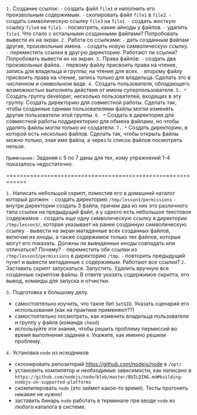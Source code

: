 `1.` Создание ссылок:
`-` создать файл `file1` и наполнить его произвольным содержимым.
`-` скопировать файл `file1` в `file2`.
`-` создать символическую ссылку `file3` на `file1`.
`-` создать жесткую ссылку `file4` на `file1`.
`-` посмотреть, какие айноды у файлов.
`-` удалить `file1`. Что стало с остальными созданными файлами? Попробовать вывести их на экран.
`2.` Работа со ссылками:
`-` дать созданным файлам другие, произвольные имена.
`-` создать новую символическую ссылку.
`-` переместить ссылки в другую директорию. Работают ли ссылки? Попробовать вывести их на экран.
`3.` Права файлов:
`-` создать два произвольных файла.
`-` первому файлу присвоить права на чтение, запись для владельца и группы; на чтение для всех.
`-` второму файлу присвоить права на чтение, запись только для владельца. Сделать это в численном и символьном виде.
`4.` Создать пользователя, обладающего возможностью выполнять действия от имени суперпользователя.
`5. *` Создать группу developer, несколько пользователей, входящих в эту группу. Создать директорию для совместной работы.  Сделать так, чтобы созданные одними пользователями файлы могли изменять другие пользователи этой группы.
`6. *` Создать в директории для совместной работы поддиректорию для обмена файлами, но чтобы удалять файлы могли только их создатели.
`7. *` Создать директорию, в которой есть несколько файлов. Сделать так, чтобы открыть файлы можно только, зная имя файла, а через ls список файлов посмотреть нельзя.

`Примечание:` Задания с 5 по 7 даны для тех, кому упражнений 1-4 показалось недостаточно.

============================================================

`1.` Написать небольшой скрипт, поместив его в домашний каталог который должен:
`-` создать директорию `/tmp/lesson3/permissions`
`-` внутри директории создать 3 файла, причем два из них это различного типа ссылки на предыдущий файл, а у одного есть небольшое текстовое содержимое
`-` создать еще одну символическую ссылку в директории `/tmp/lesson3/`, которая указывает на ранее созданную символическую ссылку
`-` вывести на экран матаданные всех созданных файлов, включая их иноды, а также содержимое только тех файлов, которые могут его показать. Должны ли выведенные иноды совпадать или отличаться? Почему?
`-` переместить обе ссылки из `/tmp/lesson3/permissions` в директорию `/tmp`.
`-` повторить предыдущий пункт и вывести метаданные с содержимым. Работают все ссылки?
`2.` Заставить скрипт запускаться. Запустить. Удалить вручную все созданные скриптом файлы. В ответе указать содержимое скрипта, его вывод, команды для запуска и отчистки.

`3.` Подготовка к большому делу.
- самостоятельно изучить, что такое бит `SetGID`. Указать сценарий его использования (как на практике применяют??)
- самостоятельно посмотреть, как изменить владельца пользователя и группу у файла (команда `chmod`)
- используйте эти знания, чтобы решить проблему пермиссий во время выполнения задания `4`. Укажите, как именно решили проблему.

`4.` Установка `node` из исходников
- склонировать репозиторий https://github.com/nodejs/node в `/opt/`.
- установить компилятор и необходимые зависимости, как написано в `https://github.com/nodejs/node/blob/master/BUILDING.md#building-nodejs-on-supported-platforms`
- скомпилировать `node` (это займет какое-то время). Тесты прогонять никакие не нужно!
- заставить бинарь `node` работать в терминале при вводе `node` из любого каталога в системе.
